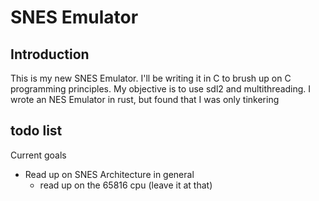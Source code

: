 # SNES Emulator

## Introduction

This is my new SNES Emulator. I'll be writing it in C to brush up on C programming principles. My objective is to use sdl2 and multithreading. I wrote an NES Emulator in rust, but found that I was only tinkering 

## todo list

Current goals

- Read up on SNES Architecture in general
    - read up on the 65816 cpu (leave it at that)

